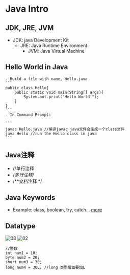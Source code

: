 # Java Intro

## JDK, JRE, JVM
- JDK: java Development Kit
    - JRE: Java Runtime Environment
        - JVM: Java Virtual Machine
## Hello World in Java
    - Build a file with name, Hello.java
    ```
    public class Hello{
        public static void main(String[] args){
            System.out.print("Hello World!");
        }
    }
    ```
    - In Command Prompt:

    ```
    javac Hello.java //编译javac java文件会生成一个class文件
    java Hello //run the Hello class in java
    ```
## Java注释
- //单行注释
- /*多行注释*/
- /**文档注释 */ 

## Java Keywords
- Example: class, boolean, try, catch... [more](https://www.w3schools.com/java/java_ref_keywords.asp)

## Datatype
![03]()
![02]()

```
//整数
int num1 = 10;
byte num2 = 20;
short num3 = 30;
long num4 = 30L; //long 类型后面要加L
```